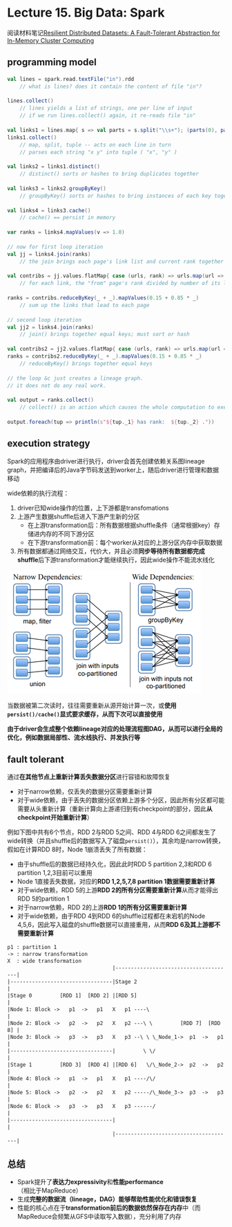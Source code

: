 # Lecture 15. Big Data: Spark

阅读材料笔记[Resilient Distributed Datasets: A Fault-Tolerant Abstraction for In-Memory Cluster Computing](Spark.md)

## programming model

```scala
val lines = spark.read.textFile("in").rdd
    // what is lines? does it contain the content of file "in"?

lines.collect()
    // lines yields a list of strings, one per line of input
    // if we run lines.collect() again, it re-reads file "in"

val links1 = lines.map{ s => val parts = s.split("\\s+"); (parts(0), parts(1)) }
links1.collect()
    // map, split, tuple -- acts on each line in turn
    // parses each string "x y" into tuple ( "x", "y" )

val links2 = links1.distinct()
    // distinct() sorts or hashes to bring duplicates together

val links3 = links2.groupByKey()
    // groupByKey() sorts or hashes to bring instances of each key together

val links4 = links3.cache()
    // cache() == persist in memory

var ranks = links4.mapValues(v => 1.0)

// now for first loop iteration
val jj = links4.join(ranks)
    // the join brings each page's link list and current rank together

val contribs = jj.values.flatMap{ case (urls, rank) => urls.map(url => (url, rank / urls.size)) }
    // for each link, the "from" page's rank divided by number of its links

ranks = contribs.reduceByKey(_ + _).mapValues(0.15 + 0.85 * _)
    // sum up the links that lead to each page

// second loop iteration
val jj2 = links4.join(ranks)
    // join() brings together equal keys; must sort or hash

val contribs2 = jj2.values.flatMap{ case (urls, rank) => urls.map(url => (url, rank / urls.size)) }
ranks = contribs2.reduceByKey(_ + _).mapValues(0.15 + 0.85 * _)
    // reduceByKey() brings together equal keys

// the loop &c just creates a lineage graph.
// it does not do any real work.

val output = ranks.collect()
    // collect() is an action which causes the whole computation to execute!

output.foreach(tup => println(s"${tup._1} has rank:  ${tup._2} ."))
```

## execution strategy

Spark的应用程序由driver进行执行，driver会首先创建依赖关系图lineage graph，并把编译后的Java字节码发送到worker上，随后driver进行管理和数据移动

wide依赖的执行流程：

1. driver已知wide操作的位置，上下游都是transfomations
2. 上游产生数据shuffle后进入下游产生新的分区
   - 在上游transformation后：所有数据根据shuffle条件（通常根据key）存储进内存的不同下游分区
   - 在下游transformation前：每个worker从对应的上游分区内存中获取数据
3. 所有数据都通过网络交互，代价大，并且必须**同步等待所有数据都完成shuffle**后下游transformation才能继续执行，因此wide操作不能流水线化

![RDD3](images/RDD3.png)

当数据被第二次读时，往往需要重新从源开始计算一次，或**使用`persist()/cache()`显式要求缓存，从而下次可以直接使用**

**由于driver会生成整个依赖lineage对应的处理流程图DAG，从而可以进行全局的优化，例如数据局部性、流水线执行、并发执行等**

## fault tolerant

通过**在其他节点上重新计算丢失数据分区**进行容错和故障恢复

- 对于narrow依赖，仅丢失的数据分区需要重新计算
- 对于wide依赖，由于丢失的数据分区依赖上游多个分区，因此所有分区都可能需要从头重新计算（重新计算向上游递归到有checkpoint的部分，因此**从checkpoint开始重新计算**）

例如下图中共有6个节点，RDD 2与RDD 5之间、RDD 4与RDD 6之间都发生了wide转换（并且shuffle后的数据写入了磁盘`persist()`），其余均是narrow转换，假如在计算RDD 8时，Node 1崩溃丢失了所有数据：

- 由于shuffle后的数据已经持久化，因此此时RDD 5 partition 2,3和RDD 6 partition 1,2,3目前可以重用
- Node 1直接丢失数据，对应的**RDD 1,2,5,7,8 partition 1数据需要重新计算**
- 对于wide依赖，RDD 5的上游**RDD 2的所有分区需要重新计算**从而才能得出RDD 5的partition 1
- 对于narrow依赖，RDD 2的上游**RDD 1的所有分区需要重新计算**
- 对于wide依赖，由于RDD 4到RDD 6的shuffle过程都在未宕机的Node 4,5,6，因此写入磁盘的shuffle数据可以直接重用，从而**RDD 6及其上游都不需要重新计算**

```text
p1 : partition 1
-> : narrow transformation
X  : wide transformation
                                  |--------------------------------------|
|---------------------------------|Stage 2                               |
|Stage 0         [RDD 1]  [RDD 2] |[RDD 5]                               |
|Node 1: Block ->   p1  ->   p1   X   p1 ----\                           |
|Node 2: Block ->   p2  ->   p2   X   p2 ---\ \         [RDD 7]  [RDD 8] |
|Node 3: Block ->   p3  ->   p3   X   p3 --\ \ \_Node_1->  p1  ->   p1   |
|---------------------------------|         \ \/                         |
|Stage 1         [RDD 3]  [RDD 4] |[RDD 6]   \/\_Node_2->  p2  ->   p2   |
|Node 4: Block ->   p1  ->   p1   X   p1 ----/\/                         |
|Node 5: Block ->   p2  ->   p2   X   p2 -----/\_Node_3->  p3  ->   p3   |
|Node 6: Block ->   p3  ->   p3   X   p3 ------/                         |
|---------------------------------|                                      |
                                  |--------------------------------------|
```

## 总结

- Spark提升了**表达力expressivity**和**性能performance**（相比于MapReduce）
- 生成**完整的数据流（lineage，DAG）能够帮助性能优化和错误恢复**
- 性能的核心点在于**transformation前后的数据依然保存在内存**中（而MapReduce会频繁从GFS中读取写入数据），充分利用了内存